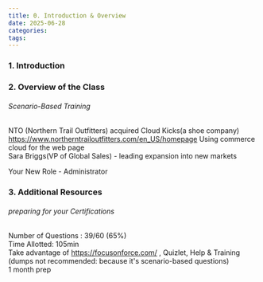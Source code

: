 ```yaml
---
title: 0. Introduction & Overview
date: 2025-06-28
categories: 
tags:
---
```

### 1. Introduction
### 2. Overview of the Class
###### Scenario-Based Training  

   NTO (Northern Trail Outfitters)
    acquired Cloud Kicks(a shoe company)  
    https://www.northerntrailoutfitters.com/en_US/homepage
     Using commerce cloud for the web page  
     Sara Briggs(VP of Global Sales) - leading expansion into new markets  

   Your New Role - Administrator

### 3. Additional Resources
###### preparing for your Certifications
Number of Questions : 39/60 (65%)  
Time Allotted: 105min  
Take advantage of https://focusonforce.com/ , Quizlet, Help & Training (dumps not recommended: because it's scenario-based questions)  
1 month prep
